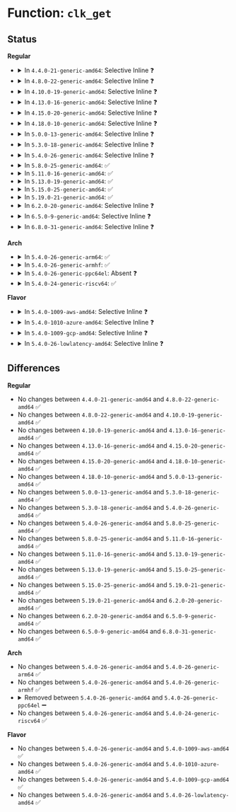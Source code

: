 # Function: <code>clk_get</code>

## Status
<b>Regular</b>
<ul>
<li>
<details>
<summary>In <code>4.4.0-21-generic-amd64</code>: Selective Inline ❓</summary>

```c
struct clk * clk_get(struct device * dev, const char * con_id)
```

```json
{
  "name": "clk_get",
  "collision_type": "Unique Global",
  "inline_type": "Selective",
  "funcs": [
    {
      "addr": 18446744071586070048,
      "name": "clk_get",
      "external": true,
      "loc": "drivers/clk/clkdev.c:197",
      "file": "drivers/clk/clkdev.c",
      "inline": "not declared, inlined",
      "caller_inline": [
        "drivers/clk/clkdev.c:clk_add_alias"
      ],
      "caller_func": [
        "drivers/base/power/clock_ops.c:__pm_clk_add",
        "drivers/mfd/twl-core.c:twl_probe",
        "drivers/clk/clk-devres.c:devm_clk_get"
      ]
    }
  ],
  "symbols": [
    {
      "addr": 18446744071586070048,
      "name": "clk_get",
      "section": ".text",
      "bind": "STB_GLOBAL",
      "size": 53
    }
  ]
}
```
</details>
</li>
<li>
<details>
<summary>In <code>4.8.0-22-generic-amd64</code>: Selective Inline ❓</summary>

```c
struct clk * clk_get(struct device * dev, const char * con_id)
```

```json
{
  "name": "clk_get",
  "collision_type": "Unique Global",
  "inline_type": "Selective",
  "funcs": [
    {
      "addr": 18446744071586480982,
      "name": "clk_get",
      "external": true,
      "loc": "drivers/clk/clkdev.c:197",
      "file": "drivers/clk/clkdev.c",
      "inline": "not declared, inlined",
      "caller_inline": [
        "drivers/clk/clkdev.c:clk_add_alias"
      ],
      "caller_func": [
        "drivers/base/power/clock_ops.c:__pm_clk_add",
        "drivers/mfd/twl-core.c:twl_probe",
        "drivers/clk/clk-devres.c:devm_clk_get"
      ]
    }
  ],
  "symbols": [
    {
      "addr": 18446744071586480464,
      "name": "clk_get",
      "section": ".text",
      "bind": "STB_GLOBAL",
      "size": 53
    }
  ]
}
```
</details>
</li>
<li>
<details>
<summary>In <code>4.10.0-19-generic-amd64</code>: Selective Inline ❓</summary>

```c
struct clk * clk_get(struct device * dev, const char * con_id)
```

```json
{
  "name": "clk_get",
  "collision_type": "Unique Global",
  "inline_type": "Selective",
  "funcs": [
    {
      "addr": 18446744071584287686,
      "name": "clk_get",
      "external": true,
      "loc": "drivers/clk/clkdev.c:197",
      "file": "drivers/clk/clkdev.c",
      "inline": "not declared, inlined",
      "caller_inline": [
        "drivers/clk/clkdev.c:clk_add_alias"
      ],
      "caller_func": [
        "drivers/clk/clk-devres.c:devm_clk_get",
        "drivers/base/power/clock_ops.c:__pm_clk_add",
        "drivers/mfd/twl-core.c:twl_probe"
      ]
    }
  ],
  "symbols": [
    {
      "addr": 18446744071584287168,
      "name": "clk_get",
      "section": ".text",
      "bind": "STB_GLOBAL",
      "size": 53
    }
  ]
}
```
</details>
</li>
<li>
<details>
<summary>In <code>4.13.0-16-generic-amd64</code>: Selective Inline ❓</summary>

```c
struct clk * clk_get(struct device * dev, const char * con_id)
```

```json
{
  "name": "clk_get",
  "collision_type": "Unique Global",
  "inline_type": "Selective",
  "funcs": [
    {
      "addr": 18446744071584366784,
      "name": "clk_get",
      "external": true,
      "loc": "drivers/clk/clkdev.c:197",
      "file": "drivers/clk/clkdev.c",
      "inline": "not declared, inlined",
      "caller_inline": [
        "drivers/clk/clkdev.c:clk_add_alias"
      ],
      "caller_func": [
        "drivers/clk/clk-devres.c:devm_clk_get",
        "drivers/clk/clk-bulk.c:clk_bulk_get",
        "drivers/base/power/clock_ops.c:__pm_clk_add",
        "drivers/mfd/twl-core.c:twl_probe"
      ]
    }
  ],
  "symbols": [
    {
      "addr": 18446744071584366256,
      "name": "clk_get",
      "section": ".text",
      "bind": "STB_GLOBAL",
      "size": 49
    }
  ]
}
```
</details>
</li>
<li>
<details>
<summary>In <code>4.15.0-20-generic-amd64</code>: Selective Inline ❓</summary>

```c
struct clk * clk_get(struct device * dev, const char * con_id)
```

```json
{
  "name": "clk_get",
  "collision_type": "Unique Global",
  "inline_type": "Selective",
  "funcs": [
    {
      "addr": 18446744071584772560,
      "name": "clk_get",
      "external": true,
      "loc": "drivers/clk/clkdev.c:197",
      "file": "drivers/clk/clkdev.c",
      "inline": "not declared, inlined",
      "caller_inline": [
        "drivers/clk/clkdev.c:clk_add_alias"
      ],
      "caller_func": [
        "drivers/clk/clk-devres.c:devm_clk_get",
        "drivers/clk/clk-bulk.c:clk_bulk_get",
        "drivers/base/power/clock_ops.c:__pm_clk_add",
        "drivers/mfd/twl-core.c:twl_probe",
        "drivers/opp/core.c:dev_pm_opp_set_clkname",
        "drivers/opp/core.c:dev_pm_opp_get_opp_table"
      ]
    }
  ],
  "symbols": [
    {
      "addr": 18446744071584772032,
      "name": "clk_get",
      "section": ".text",
      "bind": "STB_GLOBAL",
      "size": 49
    }
  ]
}
```
</details>
</li>
<li>
<details>
<summary>In <code>4.18.0-10-generic-amd64</code>: Selective Inline ❓</summary>

```c
struct clk * clk_get(struct device * dev, const char * con_id)
```

```json
{
  "name": "clk_get",
  "collision_type": "Unique Global",
  "inline_type": "Selective",
  "funcs": [
    {
      "addr": 18446744071585000773,
      "name": "clk_get",
      "external": true,
      "loc": "drivers/clk/clkdev.c:197",
      "file": "drivers/clk/clkdev.c",
      "inline": "not declared, inlined",
      "caller_inline": [
        "drivers/clk/clkdev.c:clk_add_alias"
      ],
      "caller_func": [
        "drivers/clk/clk-devres.c:devm_clk_get",
        "drivers/base/power/clock_ops.c:__pm_clk_add",
        "drivers/mfd/twl-core.c:twl_probe",
        "drivers/opp/core.c:dev_pm_opp_set_clkname",
        "drivers/opp/core.c:dev_pm_opp_get_opp_table"
      ]
    }
  ],
  "symbols": [
    {
      "addr": 18446744071585000256,
      "name": "clk_get",
      "section": ".text",
      "bind": "STB_GLOBAL",
      "size": 49
    }
  ]
}
```
</details>
</li>
<li>
<details>
<summary>In <code>5.0.0-13-generic-amd64</code>: Selective Inline ❓</summary>

```c
struct clk * clk_get(struct device * dev, const char * con_id)
```

```json
{
  "name": "clk_get",
  "collision_type": "Unique Global",
  "inline_type": "Selective",
  "funcs": [
    {
      "addr": 18446744071585105429,
      "name": "clk_get",
      "external": true,
      "loc": "drivers/clk/clkdev.c:194",
      "file": "drivers/clk/clkdev.c",
      "inline": "not declared, inlined",
      "caller_inline": [
        "drivers/clk/clkdev.c:clk_add_alias"
      ],
      "caller_func": [
        "drivers/clk/clk-devres.c:devm_clk_get",
        "drivers/base/power/clock_ops.c:__pm_clk_add",
        "drivers/mfd/twl-core.c:twl_probe",
        "drivers/opp/core.c:dev_pm_opp_set_clkname"
      ]
    }
  ],
  "symbols": [
    {
      "addr": 18446744071585105008,
      "name": "clk_get",
      "section": ".text",
      "bind": "STB_GLOBAL",
      "size": 49
    }
  ]
}
```
</details>
</li>
<li>
<details>
<summary>In <code>5.3.0-18-generic-amd64</code>: Selective Inline ❓</summary>

```c
struct clk * clk_get(struct device * dev, const char * con_id)
```

```json
{
  "name": "clk_get",
  "collision_type": "Unique Global",
  "inline_type": "Selective",
  "funcs": [
    {
      "addr": 18446744071585311397,
      "name": "clk_get",
      "external": true,
      "loc": "drivers/clk/clkdev.c:100",
      "file": "drivers/clk/clkdev.c",
      "inline": "not declared, inlined",
      "caller_inline": [
        "drivers/clk/clkdev.c:clk_add_alias"
      ],
      "caller_func": [
        "drivers/clk/clk-devres.c:devm_clk_get",
        "drivers/clk/clk-bulk.c:__clk_bulk_get",
        "drivers/base/power/clock_ops.c:__pm_clk_add",
        "drivers/mfd/twl-core.c:twl_probe",
        "drivers/opp/core.c:dev_pm_opp_set_clkname"
      ]
    }
  ],
  "symbols": [
    {
      "addr": 18446744071585311344,
      "name": "clk_get",
      "section": ".text",
      "bind": "STB_GLOBAL",
      "size": 45
    }
  ]
}
```
</details>
</li>
<li>
<details>
<summary>In <code>5.4.0-26-generic-amd64</code>: Selective Inline ❓</summary>

```c
struct clk * clk_get(struct device * dev, const char * con_id)
```

```json
{
  "name": "clk_get",
  "collision_type": "Unique Global",
  "inline_type": "Selective",
  "funcs": [
    {
      "addr": 18446744071585449333,
      "name": "clk_get",
      "external": true,
      "loc": "drivers/clk/clkdev.c:100",
      "file": "drivers/clk/clkdev.c",
      "inline": "not declared, inlined",
      "caller_inline": [
        "drivers/clk/clkdev.c:clk_add_alias"
      ],
      "caller_func": [
        "drivers/clk/clk-devres.c:devm_clk_get",
        "drivers/clk/clk-bulk.c:__clk_bulk_get",
        "drivers/base/power/clock_ops.c:__pm_clk_add",
        "drivers/mfd/twl-core.c:twl_probe",
        "drivers/opp/core.c:dev_pm_opp_set_clkname"
      ]
    }
  ],
  "symbols": [
    {
      "addr": 18446744071585449280,
      "name": "clk_get",
      "section": ".text",
      "bind": "STB_GLOBAL",
      "size": 45
    }
  ]
}
```
</details>
</li>
<li>
<details>
<summary>In <code>5.8.0-25-generic-amd64</code>: ✅</summary>

```c
struct clk * clk_get(struct device * dev, const char * con_id)
```

```json
{
  "name": "clk_get",
  "collision_type": "Unique Global",
  "inline_type": "No",
  "funcs": [
    {
      "addr": 18446744071586165968,
      "name": "clk_get",
      "external": true,
      "loc": "drivers/clk/clkdev.c:100",
      "file": "drivers/clk/clkdev.c",
      "inline": "seen, unknown",
      "caller_inline": [],
      "caller_func": [
        "drivers/clk/clk-devres.c:devm_clk_get",
        "drivers/clk/clk-bulk.c:__clk_bulk_get",
        "drivers/clk/clkdev.c:clk_add_alias",
        "drivers/base/power/clock_ops.c:__pm_clk_add",
        "drivers/mfd/twl-core.c:clocks_init",
        "drivers/opp/core.c:dev_pm_opp_set_clkname"
      ]
    }
  ],
  "symbols": [
    {
      "addr": 18446744071586165968,
      "name": "clk_get",
      "section": ".text",
      "bind": "STB_GLOBAL",
      "size": 123
    }
  ]
}
```
</details>
</li>
<li>
<details>
<summary>In <code>5.11.0-16-generic-amd64</code>: ✅</summary>

```c
struct clk * clk_get(struct device * dev, const char * con_id)
```

```json
{
  "name": "clk_get",
  "collision_type": "Unique Global",
  "inline_type": "No",
  "funcs": [
    {
      "addr": 18446744071586283040,
      "name": "clk_get",
      "external": true,
      "loc": "drivers/clk/clkdev.c:100",
      "file": "drivers/clk/clkdev.c",
      "inline": "seen, unknown",
      "caller_inline": [],
      "caller_func": [
        "drivers/clk/clk-devres.c:devm_clk_get",
        "drivers/clk/clk-bulk.c:__clk_bulk_get",
        "drivers/clk/clkdev.c:clk_add_alias",
        "drivers/base/power/clock_ops.c:__pm_clk_add",
        "drivers/mfd/twl-core.c:clocks_init",
        "drivers/opp/core.c:dev_pm_opp_set_clkname"
      ]
    }
  ],
  "symbols": [
    {
      "addr": 18446744071586283040,
      "name": "clk_get",
      "section": ".text",
      "bind": "STB_GLOBAL",
      "size": 123
    }
  ]
}
```
</details>
</li>
<li>
<details>
<summary>In <code>5.13.0-19-generic-amd64</code>: ✅</summary>

```c
struct clk * clk_get(struct device * dev, const char * con_id)
```

```json
{
  "name": "clk_get",
  "collision_type": "Unique Global",
  "inline_type": "No",
  "funcs": [
    {
      "addr": 18446744071586156816,
      "name": "clk_get",
      "external": true,
      "loc": "drivers/clk/clkdev.c:100",
      "file": "drivers/clk/clkdev.c",
      "inline": "seen, unknown",
      "caller_inline": [],
      "caller_func": [
        "drivers/clk/clk-devres.c:devm_clk_get",
        "drivers/clk/clk-bulk.c:__clk_bulk_get",
        "drivers/clk/clkdev.c:clk_add_alias",
        "drivers/base/power/clock_ops.c:__pm_clk_add",
        "drivers/mfd/twl-core.c:twl_probe",
        "drivers/opp/core.c:dev_pm_opp_set_clkname",
        "drivers/opp/core.c:_add_opp_table_indexed"
      ]
    }
  ],
  "symbols": [
    {
      "addr": 18446744071586156816,
      "name": "clk_get",
      "section": ".text",
      "bind": "STB_GLOBAL",
      "size": 123
    }
  ]
}
```
</details>
</li>
<li>
<details>
<summary>In <code>5.15.0-25-generic-amd64</code>: ✅</summary>

```c
struct clk * clk_get(struct device * dev, const char * con_id)
```

```json
{
  "name": "clk_get",
  "collision_type": "Unique Global",
  "inline_type": "No",
  "funcs": [
    {
      "addr": 18446744071586658416,
      "name": "clk_get",
      "external": true,
      "loc": "drivers/clk/clkdev.c:100",
      "file": "drivers/clk/clkdev.c",
      "inline": "seen, unknown",
      "caller_inline": [],
      "caller_func": [
        "drivers/clk/clk-devres.c:devm_clk_get",
        "drivers/clk/clk-bulk.c:__clk_bulk_get",
        "drivers/clk/clkdev.c:clk_add_alias",
        "drivers/base/power/clock_ops.c:__pm_clk_add",
        "drivers/mfd/twl-core.c:twl_probe",
        "drivers/opp/core.c:dev_pm_opp_set_clkname",
        "drivers/opp/core.c:_add_opp_table_indexed"
      ]
    }
  ],
  "symbols": [
    {
      "addr": 18446744071586658416,
      "name": "clk_get",
      "section": ".text",
      "bind": "STB_GLOBAL",
      "size": 123
    }
  ]
}
```
</details>
</li>
<li>
<details>
<summary>In <code>5.19.0-21-generic-amd64</code>: ✅</summary>

```c
struct clk * clk_get(struct device * dev, const char * con_id)
```

```json
{
  "name": "clk_get",
  "collision_type": "Unique Global",
  "inline_type": "No",
  "funcs": [
    {
      "addr": 18446744071587926480,
      "name": "clk_get",
      "external": true,
      "loc": "drivers/clk/clkdev.c:100",
      "file": "drivers/clk/clkdev.c",
      "inline": "seen, unknown",
      "caller_inline": [],
      "caller_func": [
        "drivers/clk/clk-devres.c:devm_clk_get",
        "drivers/clk/clk-bulk.c:__clk_bulk_get",
        "drivers/clk/clkdev.c:clk_add_alias",
        "drivers/base/power/clock_ops.c:__pm_clk_add",
        "drivers/mfd/twl-core.c:twl_probe",
        "drivers/opp/core.c:dev_pm_opp_set_clkname",
        "drivers/opp/core.c:_add_opp_table_indexed"
      ]
    }
  ],
  "symbols": [
    {
      "addr": 18446744071587926480,
      "name": "clk_get",
      "section": ".text",
      "bind": "STB_GLOBAL",
      "size": 133
    }
  ]
}
```
</details>
</li>
<li>
<details>
<summary>In <code>6.2.0-20-generic-amd64</code>: Selective Inline ❓</summary>

```c
struct clk * clk_get(struct device * dev, const char * con_id)
```

```json
{
  "name": "clk_get",
  "collision_type": "Unique Global",
  "inline_type": "Selective",
  "funcs": [
    {
      "addr": 18446744071589281480,
      "name": "clk_get",
      "external": true,
      "loc": "drivers/clk/clkdev.c:100",
      "file": "drivers/clk/clkdev.c",
      "inline": "not declared, inlined",
      "caller_inline": [
        "drivers/clk/clkdev.c:clk_add_alias"
      ],
      "caller_func": [
        "drivers/clk/clk-devres.c:devm_clk_get_optional_enabled",
        "drivers/clk/clk-devres.c:devm_clk_get_optional_prepared",
        "drivers/clk/clk-devres.c:devm_clk_get_optional",
        "drivers/clk/clk-devres.c:devm_clk_get_enabled",
        "drivers/clk/clk-bulk.c:__clk_bulk_get",
        "drivers/base/power/clock_ops.c:__pm_clk_add",
        "drivers/base/regmap/regmap-mmio.c:regmap_mmio_gen_context",
        "drivers/mfd/twl-core.c:twl_probe",
        "drivers/opp/core.c:dev_pm_opp_set_config",
        "drivers/opp/core.c:_add_opp_table_indexed"
      ]
    }
  ],
  "symbols": [
    {
      "addr": 18446744071589281264,
      "name": "clk_get",
      "section": ".text",
      "bind": "STB_GLOBAL",
      "size": 89
    }
  ]
}
```
</details>
</li>
<li>
<details>
<summary>In <code>6.5.0-9-generic-amd64</code>: Selective Inline ❓</summary>

```c
struct clk * clk_get(struct device * dev, const char * con_id)
```

```json
{
  "name": "clk_get",
  "collision_type": "Unique Global",
  "inline_type": "Selective",
  "funcs": [
    {
      "addr": 18446744071589578120,
      "name": "clk_get",
      "external": true,
      "loc": "drivers/clk/clkdev.c:100",
      "file": "drivers/clk/clkdev.c",
      "inline": "not declared, inlined",
      "caller_inline": [
        "drivers/clk/clkdev.c:clk_add_alias"
      ],
      "caller_func": [
        "drivers/clk/clk-devres.c:devm_clk_get_optional_enabled",
        "drivers/clk/clk-devres.c:devm_clk_get_optional_prepared",
        "drivers/clk/clk-devres.c:devm_clk_get_optional",
        "drivers/clk/clk-devres.c:devm_clk_get_enabled",
        "drivers/clk/clk-bulk.c:__clk_bulk_get",
        "drivers/base/power/clock_ops.c:__pm_clk_add",
        "drivers/base/regmap/regmap-mmio.c:regmap_mmio_gen_context",
        "drivers/mfd/twl-core.c:twl_probe",
        "drivers/opp/core.c:dev_pm_opp_set_config",
        "drivers/opp/core.c:_add_opp_table_indexed"
      ]
    }
  ],
  "symbols": [
    {
      "addr": 18446744071589577904,
      "name": "clk_get",
      "section": ".text",
      "bind": "STB_GLOBAL",
      "size": 89
    }
  ]
}
```
</details>
</li>
<li>
<details>
<summary>In <code>6.8.0-31-generic-amd64</code>: Selective Inline ❓</summary>

```c
struct clk * clk_get(struct device * dev, const char * con_id)
```

```json
{
  "name": "clk_get",
  "collision_type": "Unique Global",
  "inline_type": "Selective",
  "funcs": [
    {
      "addr": 18446744071589887560,
      "name": "clk_get",
      "external": true,
      "loc": "drivers/clk/clkdev.c:100",
      "file": "drivers/clk/clkdev.c",
      "inline": "not declared, inlined",
      "caller_inline": [
        "drivers/clk/clkdev.c:clk_add_alias"
      ],
      "caller_func": [
        "drivers/clk/clk-devres.c:devm_clk_get_optional_enabled",
        "drivers/clk/clk-devres.c:devm_clk_get_optional_prepared",
        "drivers/clk/clk-devres.c:devm_clk_get_optional",
        "drivers/clk/clk-devres.c:devm_clk_get_enabled",
        "drivers/clk/clk-bulk.c:__clk_bulk_get",
        "drivers/base/power/clock_ops.c:__pm_clk_add",
        "drivers/base/regmap/regmap-mmio.c:regmap_mmio_gen_context",
        "drivers/mfd/twl-core.c:twl_probe",
        "drivers/opp/core.c:dev_pm_opp_set_config",
        "drivers/opp/core.c:_add_opp_table_indexed"
      ]
    }
  ],
  "symbols": [
    {
      "addr": 18446744071589887344,
      "name": "clk_get",
      "section": ".text",
      "bind": "STB_GLOBAL",
      "size": 89
    }
  ]
}
```
</details>
</li>
</ul>
<b>Arch</b>
<ul>
<li>
<details>
<summary>In <code>5.4.0-26-generic-arm64</code>: ✅</summary>

```c
struct clk * clk_get(struct device * dev, const char * con_id)
```

```json
{
  "name": "clk_get",
  "collision_type": "Unique Global",
  "inline_type": "No",
  "funcs": [
    {
      "addr": 18446603336497738360,
      "name": "clk_get",
      "external": true,
      "loc": "drivers/clk/clkdev.c:100",
      "file": "drivers/clk/clkdev.c",
      "inline": "seen, unknown",
      "caller_inline": [],
      "caller_func": [
        "drivers/phy/phy-xgene.c:xgene_phy_probe",
        "drivers/pci/controller/pci-xgene.c:xgene_pcie_probe",
        "drivers/video/fbdev/amba-clcd.c:clcdfb_register",
        "drivers/video/fbdev/mx3fb.c:sdc_init_panel",
        "drivers/amba/bus.c:amba_get_enable_pclk",
        "drivers/clk/clk-devres.c:devm_clk_get",
        "drivers/clk/clk-bulk.c:__clk_bulk_get",
        "drivers/clk/clkdev.c:clk_add_alias",
        "drivers/clk/mvebu/armada-37xx-tbg.c:armada_3700_tbg_clock_probe",
        "drivers/dma/mv_xor.c:mv_xor_probe",
        "drivers/dma/ipu/ipu_idmac.c:ipu_probe",
        "drivers/base/power/clock_ops.c:__pm_clk_add",
        "drivers/mfd/twl-core.c:twl_probe",
        "drivers/ata/libahci_platform.c:ahci_platform_get_resources",
        "drivers/i2c/busses/i2c-omap.c:omap_i2c_probe",
        "drivers/i2c/busses/i2c-omap.c:omap_i2c_probe",
        "drivers/opp/core.c:dev_pm_opp_set_clkname",
        "drivers/opp/core.c:_opp_get_opp_table",
        "drivers/cpufreq/cpufreq-dt.c:cpufreq_init",
        "drivers/clocksource/sh_cmt.c:sh_cmt_setup",
        "drivers/clocksource/sh_tmu.c:sh_tmu_setup"
      ]
    }
  ],
  "symbols": [
    {
      "addr": 18446603336497738360,
      "name": "clk_get",
      "section": ".text",
      "bind": "STB_GLOBAL",
      "size": 184
    }
  ]
}
```
</details>
</li>
<li>
<details>
<summary>In <code>5.4.0-26-generic-armhf</code>: ✅</summary>

```c
struct clk * clk_get(struct device * dev, const char * con_id)
```

```json
{
  "name": "clk_get",
  "collision_type": "Unique Global",
  "inline_type": "No",
  "funcs": [
    {
      "addr": 3230560556,
      "name": "clk_get",
      "external": true,
      "loc": "drivers/clk/clkdev.c:100",
      "file": "drivers/clk/clkdev.c",
      "inline": "seen, unknown",
      "caller_inline": [],
      "caller_func": [
        "arch/arm/mach-omap2/io.c:omap_sdrc_init",
        "arch/arm/mach-omap2/timer.c:realtime_counter_init",
        "arch/arm/mach-omap2/timer.c:omap_dm_timer_init_one",
        "arch/arm/mach-omap2/timer.c:omap_dm_timer_init_one",
        "arch/arm/mach-omap2/voltage.c:omap_voltage_late_init",
        "drivers/bus/ti-sysc.c:sysc_notifier_call",
        "drivers/bus/ti-sysc.c:sysc_notifier_call",
        "drivers/video/fbdev/amba-clcd.c:clcdfb_probe",
        "drivers/video/fbdev/mx3fb.c:__set_par",
        "drivers/amba/bus.c:amba_get_enable_pclk",
        "drivers/clk/clk-devres.c:devm_clk_get",
        "drivers/clk/clk-bulk.c:__clk_bulk_get",
        "drivers/clk/clkdev.c:clk_add_alias",
        "drivers/clk/ti/clk.c:omap2_clk_enable_init_clocks",
        "drivers/clk/ti/clk-814x.c:dm814x_adpll_enable_init_clocks",
        "drivers/clk/ti/clk-3xxx.c:omap3_clk_lock_dpll5",
        "drivers/clk/ti/clk-3xxx.c:omap3_clk_lock_dpll5",
        "drivers/dma/mv_xor.c:mv_xor_probe",
        "drivers/dma/ipu/ipu_idmac.c:ipu_probe",
        "drivers/base/power/clock_ops.c:__pm_clk_add",
        "drivers/mfd/t7l66xb.c:t7l66xb_probe",
        "drivers/mfd/t7l66xb.c:t7l66xb_probe",
        "drivers/mfd/tc6387xb.c:tc6387xb_probe",
        "drivers/mfd/tc6393xb.c:tc6393xb_probe",
        "drivers/mfd/twl-core.c:twl_probe",
        "drivers/mfd/omap-usb-tll.c:usbtll_omap_probe",
        "drivers/ata/libahci_platform.c:ahci_platform_get_resources",
        "drivers/i2c/busses/i2c-omap.c:omap_i2c_probe",
        "drivers/i2c/busses/i2c-omap.c:omap_i2c_probe",
        "drivers/power/avs/smartreflex.c:sr_set_clk_length",
        "drivers/power/avs/smartreflex.c:sr_set_clk_length",
        "drivers/opp/core.c:dev_pm_opp_set_clkname",
        "drivers/opp/core.c:_opp_get_opp_table",
        "drivers/cpufreq/cpufreq-dt.c:cpufreq_init",
        "drivers/cpufreq/mvebu-cpufreq.c:armada_xp_pmsu_cpufreq_init",
        "drivers/cpufreq/omap-cpufreq.c:omap_cpu_init",
        "drivers/clocksource/sh_cmt.c:sh_cmt_setup",
        "drivers/clocksource/sh_mtu2.c:sh_mtu2_setup",
        "drivers/clocksource/sh_tmu.c:sh_tmu_setup",
        "drivers/clocksource/timer-ti-dm.c:_omap_dm_timer_request",
        "drivers/clocksource/timer-ti-dm.c:_omap_dm_timer_request",
        "drivers/clocksource/timer-ti-dm.c:omap_dm_timer_set_source",
        "sound/soc/fsl/imx-sgtl5000.c:imx_sgtl5000_probe"
      ]
    }
  ],
  "symbols": [
    {
      "addr": 3230560556,
      "name": "clk_get",
      "section": ".text",
      "bind": "STB_GLOBAL",
      "size": 132
    }
  ]
}
```
</details>
</li>
<li>
<details>
<summary>In <code>5.4.0-26-generic-ppc64el</code>: Absent ❓</summary>

```json
{
  "name": "clk_get",
  "collision_type": "Static Duplication",
  "inline_type": "Full",
  "funcs": [
    {
      "addr": 0,
      "name": "clk_get",
      "external": false,
      "loc": "include/linux/clk.h:745",
      "file": "drivers/base/regmap/regmap-mmio.c",
      "inline": "declared, inlined",
      "caller_inline": [],
      "caller_func": []
    },
    {
      "addr": 0,
      "name": "clk_get",
      "external": false,
      "loc": "include/linux/clk.h:745",
      "file": "drivers/mfd/twl-core.c",
      "inline": "declared, inlined",
      "caller_inline": [],
      "caller_func": []
    },
    {
      "addr": 0,
      "name": "clk_get",
      "external": false,
      "loc": "include/linux/clk.h:745",
      "file": "drivers/opp/core.c",
      "inline": "declared, inlined",
      "caller_inline": [],
      "caller_func": []
    }
  ],
  "symbols": []
}
```
</details>
</li>
<li>
<details>
<summary>In <code>5.4.0-24-generic-riscv64</code>: ✅</summary>

```c
struct clk * clk_get(struct device * dev, const char * con_id)
```

```json
{
  "name": "clk_get",
  "collision_type": "Unique Global",
  "inline_type": "No",
  "funcs": [
    {
      "addr": 18446743936275882272,
      "name": "clk_get",
      "external": true,
      "loc": "drivers/clk/clkdev.c:100",
      "file": "drivers/clk/clkdev.c",
      "inline": "seen, unknown",
      "caller_inline": [],
      "caller_func": [
        "drivers/clk/clk-devres.c:devm_clk_get",
        "drivers/clk/clk-bulk.c:__clk_bulk_get",
        "drivers/clk/clkdev.c:clk_add_alias",
        "drivers/base/power/clock_ops.c:__pm_clk_add",
        "drivers/mfd/twl-core.c:twl_probe",
        "drivers/opp/core.c:dev_pm_opp_set_clkname",
        "drivers/opp/core.c:_opp_get_opp_table"
      ]
    }
  ],
  "symbols": [
    {
      "addr": 18446743936275882272,
      "name": "clk_get",
      "section": ".text",
      "bind": "STB_GLOBAL",
      "size": 130
    }
  ]
}
```
</details>
</li>
</ul>
<b>Flavor</b>
<ul>
<li>
<details>
<summary>In <code>5.4.0-1009-aws-amd64</code>: Selective Inline ❓</summary>

```c
struct clk * clk_get(struct device * dev, const char * con_id)
```

```json
{
  "name": "clk_get",
  "collision_type": "Unique Global",
  "inline_type": "Selective",
  "funcs": [
    {
      "addr": 18446744071585211861,
      "name": "clk_get",
      "external": true,
      "loc": "drivers/clk/clkdev.c:100",
      "file": "drivers/clk/clkdev.c",
      "inline": "not declared, inlined",
      "caller_inline": [
        "drivers/clk/clkdev.c:clk_add_alias"
      ],
      "caller_func": [
        "drivers/clk/clk-devres.c:devm_clk_get",
        "drivers/clk/clk-bulk.c:__clk_bulk_get",
        "drivers/base/power/clock_ops.c:__pm_clk_add",
        "drivers/opp/core.c:dev_pm_opp_set_clkname"
      ]
    }
  ],
  "symbols": [
    {
      "addr": 18446744071585211808,
      "name": "clk_get",
      "section": ".text",
      "bind": "STB_GLOBAL",
      "size": 45
    }
  ]
}
```
</details>
</li>
<li>
<details>
<summary>In <code>5.4.0-1010-azure-amd64</code>: Selective Inline ❓</summary>

```c
struct clk * clk_get(struct device * dev, const char * con_id)
```

```json
{
  "name": "clk_get",
  "collision_type": "Unique Global",
  "inline_type": "Selective",
  "funcs": [
    {
      "addr": 18446744071585164069,
      "name": "clk_get",
      "external": true,
      "loc": "drivers/clk/clkdev.c:100",
      "file": "drivers/clk/clkdev.c",
      "inline": "not declared, inlined",
      "caller_inline": [
        "drivers/clk/clkdev.c:clk_add_alias"
      ],
      "caller_func": [
        "drivers/clk/clk-devres.c:devm_clk_get",
        "drivers/clk/clk-bulk.c:__clk_bulk_get",
        "drivers/base/power/clock_ops.c:__pm_clk_add",
        "drivers/opp/core.c:dev_pm_opp_set_clkname"
      ]
    }
  ],
  "symbols": [
    {
      "addr": 18446744071585164016,
      "name": "clk_get",
      "section": ".text",
      "bind": "STB_GLOBAL",
      "size": 45
    }
  ]
}
```
</details>
</li>
<li>
<details>
<summary>In <code>5.4.0-1009-gcp-amd64</code>: Selective Inline ❓</summary>

```c
struct clk * clk_get(struct device * dev, const char * con_id)
```

```json
{
  "name": "clk_get",
  "collision_type": "Unique Global",
  "inline_type": "Selective",
  "funcs": [
    {
      "addr": 18446744071585399733,
      "name": "clk_get",
      "external": true,
      "loc": "drivers/clk/clkdev.c:100",
      "file": "drivers/clk/clkdev.c",
      "inline": "not declared, inlined",
      "caller_inline": [
        "drivers/clk/clkdev.c:clk_add_alias"
      ],
      "caller_func": [
        "drivers/clk/clk-devres.c:devm_clk_get",
        "drivers/clk/clk-bulk.c:__clk_bulk_get",
        "drivers/base/power/clock_ops.c:__pm_clk_add",
        "drivers/mfd/twl-core.c:twl_probe",
        "drivers/opp/core.c:dev_pm_opp_set_clkname"
      ]
    }
  ],
  "symbols": [
    {
      "addr": 18446744071585399680,
      "name": "clk_get",
      "section": ".text",
      "bind": "STB_GLOBAL",
      "size": 45
    }
  ]
}
```
</details>
</li>
<li>
<details>
<summary>In <code>5.4.0-26-lowlatency-amd64</code>: Selective Inline ❓</summary>

```c
struct clk * clk_get(struct device * dev, const char * con_id)
```

```json
{
  "name": "clk_get",
  "collision_type": "Unique Global",
  "inline_type": "Selective",
  "funcs": [
    {
      "addr": 18446744071585507077,
      "name": "clk_get",
      "external": true,
      "loc": "drivers/clk/clkdev.c:100",
      "file": "drivers/clk/clkdev.c",
      "inline": "not declared, inlined",
      "caller_inline": [
        "drivers/clk/clkdev.c:clk_add_alias"
      ],
      "caller_func": [
        "drivers/clk/clk-devres.c:devm_clk_get",
        "drivers/clk/clk-bulk.c:__clk_bulk_get",
        "drivers/base/power/clock_ops.c:__pm_clk_add",
        "drivers/mfd/twl-core.c:twl_probe",
        "drivers/opp/core.c:dev_pm_opp_set_clkname"
      ]
    }
  ],
  "symbols": [
    {
      "addr": 18446744071585507024,
      "name": "clk_get",
      "section": ".text",
      "bind": "STB_GLOBAL",
      "size": 45
    }
  ]
}
```
</details>
</li>
</ul>

## Differences
<b>Regular</b>
<ul>
<li>
No changes between <code>4.4.0-21-generic-amd64</code> and <code>4.8.0-22-generic-amd64</code> ✅
</li>
<li>
No changes between <code>4.8.0-22-generic-amd64</code> and <code>4.10.0-19-generic-amd64</code> ✅
</li>
<li>
No changes between <code>4.10.0-19-generic-amd64</code> and <code>4.13.0-16-generic-amd64</code> ✅
</li>
<li>
No changes between <code>4.13.0-16-generic-amd64</code> and <code>4.15.0-20-generic-amd64</code> ✅
</li>
<li>
No changes between <code>4.15.0-20-generic-amd64</code> and <code>4.18.0-10-generic-amd64</code> ✅
</li>
<li>
No changes between <code>4.18.0-10-generic-amd64</code> and <code>5.0.0-13-generic-amd64</code> ✅
</li>
<li>
No changes between <code>5.0.0-13-generic-amd64</code> and <code>5.3.0-18-generic-amd64</code> ✅
</li>
<li>
No changes between <code>5.3.0-18-generic-amd64</code> and <code>5.4.0-26-generic-amd64</code> ✅
</li>
<li>
No changes between <code>5.4.0-26-generic-amd64</code> and <code>5.8.0-25-generic-amd64</code> ✅
</li>
<li>
No changes between <code>5.8.0-25-generic-amd64</code> and <code>5.11.0-16-generic-amd64</code> ✅
</li>
<li>
No changes between <code>5.11.0-16-generic-amd64</code> and <code>5.13.0-19-generic-amd64</code> ✅
</li>
<li>
No changes between <code>5.13.0-19-generic-amd64</code> and <code>5.15.0-25-generic-amd64</code> ✅
</li>
<li>
No changes between <code>5.15.0-25-generic-amd64</code> and <code>5.19.0-21-generic-amd64</code> ✅
</li>
<li>
No changes between <code>5.19.0-21-generic-amd64</code> and <code>6.2.0-20-generic-amd64</code> ✅
</li>
<li>
No changes between <code>6.2.0-20-generic-amd64</code> and <code>6.5.0-9-generic-amd64</code> ✅
</li>
<li>
No changes between <code>6.5.0-9-generic-amd64</code> and <code>6.8.0-31-generic-amd64</code> ✅
</li>
</ul>
<b>Arch</b>
<ul>
<li>
No changes between <code>5.4.0-26-generic-amd64</code> and <code>5.4.0-26-generic-arm64</code> ✅
</li>
<li>
No changes between <code>5.4.0-26-generic-amd64</code> and <code>5.4.0-26-generic-armhf</code> ✅
</li>
<li>
<details>
<summary>Removed between <code>5.4.0-26-generic-amd64</code> and <code>5.4.0-26-generic-ppc64el</code> ➖</summary>

```c
struct clk * clk_get(struct device * dev, const char * con_id)
```
</details>
</li>
<li>
No changes between <code>5.4.0-26-generic-amd64</code> and <code>5.4.0-24-generic-riscv64</code> ✅
</li>
</ul>
<b>Flavor</b>
<ul>
<li>
No changes between <code>5.4.0-26-generic-amd64</code> and <code>5.4.0-1009-aws-amd64</code> ✅
</li>
<li>
No changes between <code>5.4.0-26-generic-amd64</code> and <code>5.4.0-1010-azure-amd64</code> ✅
</li>
<li>
No changes between <code>5.4.0-26-generic-amd64</code> and <code>5.4.0-1009-gcp-amd64</code> ✅
</li>
<li>
No changes between <code>5.4.0-26-generic-amd64</code> and <code>5.4.0-26-lowlatency-amd64</code> ✅
</li>
</ul>
